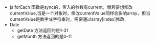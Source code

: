+ js forEach 函數是sync的，传入的参数有current，倘若要想修改currentValue,当是一个对象时，修改currentValue同样会影响array，但当currentValue是数字或字符串时，需要通过array[index]修改.
+ Date 
    + getDate 方法返回的是1-31
    + getMonth 方法返回的是0-11